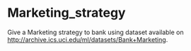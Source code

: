 # Marketing_strategy
Give a Marketing strategy to bank using dataset available on http://archive.ics.uci.edu/ml/datasets/Bank+Marketing.
